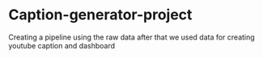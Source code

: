 # Caption-generator-project
Creating a pipeline using the raw data after that we used data for creating youtube caption and dashboard 
